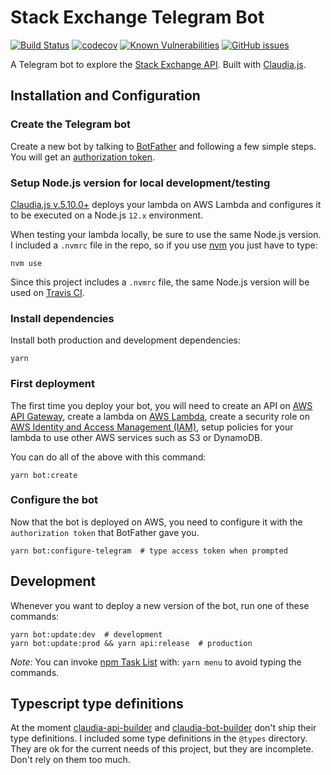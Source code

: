 # Stack Exchange Telegram Bot

[![Build Status](https://travis-ci.com/jackdbd/stack-exchange-bot.svg?branch=master)](https://travis-ci.com/jackdbd/stack-exchange-bot) [![codecov](https://codecov.io/gh/jackdbd/stack-exchange-bot/branch/master/graph/badge.svg)](https://codecov.io/gh/jackdbd/stack-exchange-bot) [![Known Vulnerabilities](https://snyk.io//test/github/jackdbd/stack-exchange-bot/badge.svg?targetFile=package.json)](https://snyk.io//test/github/jackdbd/stack-exchange-bot?targetFile=package.json) [![GitHub issues](https://img.shields.io/github/issues/jackdbd/stack-exchange-bot.svg)](https://github.com/jackdbd/stack-exchange-bot/issues/)

A Telegram bot to explore the [Stack Exchange API](https://api.stackexchange.com/docs). Built with [Claudia.js](https://claudiajs.com/).

## Installation and Configuration

### Create the Telegram bot

Create a new bot by talking to [BotFather](https://core.telegram.org/bots#3-how-do-i-create-a-bot) and following a few simple steps. You will get an [authorization token](https://core.telegram.org/bots#creating-a-new-bot).

### Setup Node.js version for local development/testing

[Claudia.js v.5.10.0+](https://www.claudiajs.com/news/2019/11/19/claudia-5.10.html) deploys your lambda on AWS Lambda and configures it to be executed on a Node.js `12.x` environment.

When testing your lambda locally, be sure to use the same Node.js version. I included a `.nvmrc` file in the repo, so if you use [nvm](https://github.com/nvm-sh/nvm) you just have to type:

```shell
nvm use
```

Since this project includes a `.nvmrc` file, the same Node.js version will be used on [Travis CI](https://docs.travis-ci.com/user/languages/javascript-with-nodejs#specifying-nodejs-versions-using-nvmrc).

### Install dependencies

Install both production and development dependencies:

```shell
yarn
```

### First deployment

The first time you deploy your bot, you will need to create an API on [AWS API Gateway](https://aws.amazon.com/api-gateway/), create a lambda on [AWS Lambda](https://aws.amazon.com/lambda/), create a security role on [AWS Identity and Access Management (IAM)](https://aws.amazon.com/iam/), setup policies for your lambda to use other AWS services such as S3 or DynamoDB.

You can do all of the above with this command:

```shell
yarn bot:create
```

### Configure the bot

Now that the bot is deployed on AWS, you need to configure it with the `authorization token` that BotFather gave you.

```shell
yarn bot:configure-telegram  # type access token when prompted
```

## Development

Whenever you want to deploy a new version of the bot, run one of these commands:

```shell
yarn bot:update:dev  # development
yarn bot:update:prod && yarn api:release  # production
```

*Note:* You can invoke [npm Task List](https://github.com/ruyadorno/ntl) with: `yarn menu` to avoid typing the commands.

## Typescript type definitions

At the moment [claudia-api-builder](https://www.claudiajs.com/claudia-api-builder.html) and [claudia-bot-builder](https://claudiajs.com/claudia-bot-builder.html) don't ship their type definitions. I included some type definitions in the `@types` directory. They are ok for the current needs of this project, but they are incomplete. Don't rely on them too much.
